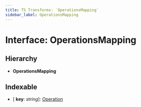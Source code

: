 ```yaml
---
title: TS Transforms: `OperationsMapping`
sidebar_label: OperationsMapping
---
```


# Interface: OperationsMapping

## Hierarchy

* **OperationsMapping**

## Indexable

* \[ **key**: *string*\]: [Operation](operation.md)
